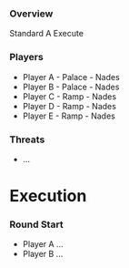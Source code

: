 ### Overview
Standard A Execute

### Players
- Player A - Palace - Nades
- Player B - Palace - Nades
- Player C - Ramp - Nades
- Player D - Ramp - Nades
- Player E - Ramp - Nades

### Threats
- ...

# Execution
### Round Start
- Player A ...
- Player B ...

